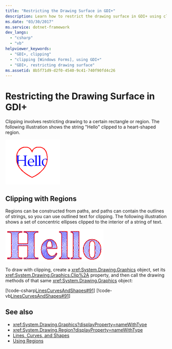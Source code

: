 ```yaml
---
title: "Restricting the Drawing Surface in GDI+"
description: Learn how to restrict the drawing surface in GDI+ using clipping regions in Windows Forms.
ms.date: "03/30/2017"
ms.service: dotnet-framework
dev_langs: 
  - "csharp"
  - "vb"
helpviewer_keywords: 
  - "GDI+, clipping"
  - "clipping [Windows Forms], using GDI+"
  - "GDI+, restricting drawing surface"
ms.assetid: 8b5f71d9-d2f0-4540-9c41-740f90fd4c26
---
```

# Restricting the Drawing Surface in GDI+

Clipping involves restricting drawing to a certain rectangle or region. The following illustration shows the string "Hello" clipped to a heart-shaped region.

![Screenshot of a heart-shaped region with the text string Hello inside the heart.](./media/aboutgdip02-art30.gif "AboutGdip02_Art30")

## Clipping with Regions

Regions can be constructed from paths, and paths can contain the outlines of strings, so you can use outlined text for clipping. The following illustration shows a set of concentric ellipses clipped to the interior of a string of text.

![Screenshot of the text string Hello with a set of concentric ellipses clipped to the interior of the text.](./media/aboutgdip02-art31.gif "AboutGdip02_Art31")

To draw with clipping, create a <xref:System.Drawing.Graphics> object, set its <xref:System.Drawing.Graphics.Clip%2A> property, and then call the drawing methods of that same <xref:System.Drawing.Graphics> object:

[!code-csharp[LinesCurvesAndShapes#91](~/samples/snippets/csharp/VS_Snippets_Winforms/LinesCurvesAndShapes/CS/Class1.cs#91)]
[!code-vb[LinesCurvesAndShapes#91](~/samples/snippets/visualbasic/VS_Snippets_Winforms/LinesCurvesAndShapes/VB/Class1.vb#91)]

## See also

- <xref:System.Drawing.Graphics?displayProperty=nameWithType>
- <xref:System.Drawing.Region?displayProperty=nameWithType>
- [Lines, Curves, and Shapes](lines-curves-and-shapes.md)
- [Using Regions](using-regions.md)
